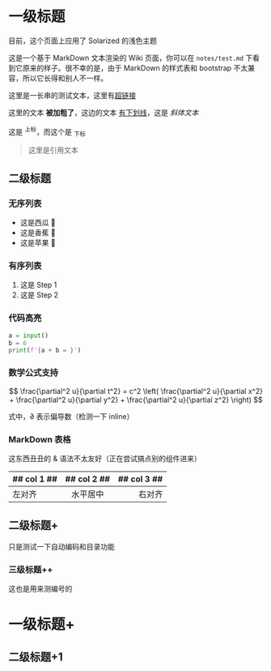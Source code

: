 # 一级标题

目前，这个页面上应用了 Solarized 的浅色主题

这是一个基于 MarkDown 文本渲染的 Wiki 页面，你可以在 `notes/test.md` 下看到它原来的样子。很不幸的是，由于 MarkDown 的样式表和 bootstrap 不太兼容，所以它长得和别人不一样。

这里是一长串的测试文本，这里有[超链接](https://2023.igem.wiki/zju-china/)

这里的文本 **被加粗了**，这边的文本 <u>有下划线</u>，这是 *斜体文本*

这是 <sup>上标</sup>，而这个是 <sub>下标</sub>

> 这里是引用文本

## 二级标题

### 无序列表

- 这是西瓜 🍉
- 这是香蕉 🍌
- 这是苹果 🍎

### 有序列表

1. 这是 Step 1
2. 这是 Step 2

### 代码高亮

```python
a = input()
b = 6
print(f'{a + b = }')
```

### 数学公式支持

$$
\frac{\partial^2 u}{\partial t^2} = c^2 \left( \frac{\partial^2 u}{\partial x^2} + \frac{\partial^2 u}{\partial y^2} + \frac{\partial^2 u}{\partial z^2} \right)
$$

式中，$\partial$ 表示偏导数（检测一下 inline）

### MarkDown 表格

这东西丑丑的 & 语法不太友好（正在尝试搞点别的组件进来）

| ## col 1 ##  | ## col 2 ## | ## col 3 ## |
| :--- | :--:  | ---: |
| 左对齐 | 水平居中 | 右对齐 |

## 二级标题+

只是测试一下自动编码和目录功能

### 三级标题++

这也是用来测编号的

# 一级标题+

## 二级标题+1